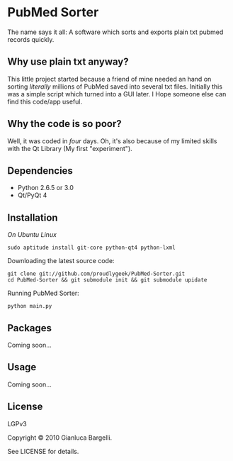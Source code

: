 PubMed Sorter
=============

The name says it all: A software which sorts and exports plain txt pubmed records quickly.

Why use plain txt anyway?
-------------------------

This little project started because a friend of mine needed an hand on sorting *literally* millions of PubMed saved into several txt files.
Initially this was a simple script which turned into a GUI later.
I Hope someone else can find this code/app useful.

Why the code is so poor?
-------------------------

Well, it was coded in *four* days. Oh, it's also because of my limited skills with the Qt Library (My first "experiment").


Dependencies
------------
 * Python 2.6.5 or 3.0
 * Qt/PyQt 4

Installation
------------

*On Ubuntu Linux*

	sudo aptitude install git-core python-qt4 python-lxml

Downloading the latest source code:

	git clone git://github.com/proudlygeek/PubMed-Sorter.git
	cd PubMed-Sorter && git submodule init && git submodule upidate

Running PubMed Sorter:

	python main.py

Packages
--------
Coming soon...

Usage
-----
Coming soon...

License
-------
LGPv3

Copyright © 2010 Gianluca Bargelli.

See LICENSE for details.
